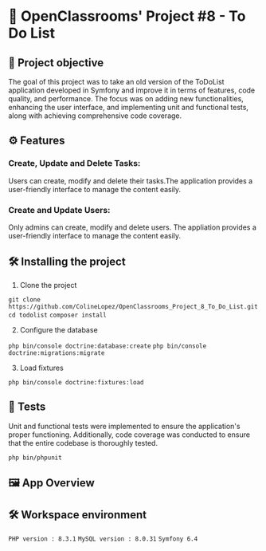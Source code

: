 # 📝 OpenClassrooms' Project #8 - To Do List

## 🚀 Project objective 

The goal of this project was to take an old version of the ToDoList application developed in Symfony and improve it in terms of features, code quality, and performance. The focus was on adding new functionalities, enhancing the user interface, and implementing unit and functional tests, along with achieving comprehensive code coverage.

## ⚙️ Features

### Create, Update and Delete Tasks:

Users can create, modify and delete their tasks.The application provides a user-friendly interface to manage the content easily. 

### Create and Update Users:

Only admins can create, modify and delete users. The appliation provides a user-friendly interface to manage the content easily.

## 🛠️ Installing the project

1. Clone the project
   
`git clone https://github.com/ColineLopez/OpenClassrooms_Project_8_To_Do_List.git`
`cd todolist`
`composer install`

2. Configure the database

`php bin/console doctrine:database:create`
`php bin/console doctrine:migrations:migrate`

3. Load fixtures

`php bin/console doctrine:fixtures:load`

## 🧪 Tests

Unit and functional tests were implemented to ensure the application's proper functioning. Additionally, code coverage was conducted to ensure that the entire codebase is thoroughly tested.

`php bin/phpunit`

## 🖼️ App Overview

## 🛠️ Workspace environment

`PHP version : 8.3.1`
`MySQL version : 8.0.31`
`Symfony 6.4`

